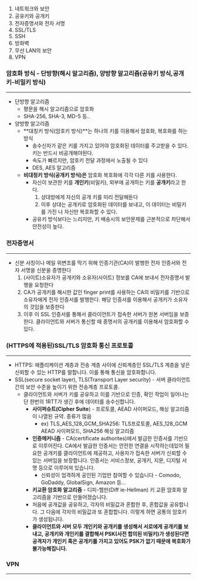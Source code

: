 1. 네트워크와 보안
2. 공유키와 공개키
3. 전자증명서와 전자 서명
4. SSL/TLS
5. SSH
6. 방화벽
7. 무선 LAN의 보안
8. VPN

### 암호화 방식 - 단방향(해시 알고리즘), 양방향 알고리즘(공유키 방식,공개키-비밀키 방식)

---

- 단방향 알고리즘
    - 평문을 해시 알고리즘으로 암호화
    - SHA-256, SHA-3, MD-5 등..
- 양방향 알고리즘
    - **대칭키 방식(암호키 방식)**는 하나의 키를 이용해서 암호화, 복호화를 하는 방식
        - 송수신자가 같은 키를 가지고 있어야 암호화된 데이터를 주고받을 수 있다. 키는 반드시 비공개해야된다.
        - 속도가 빠르지만, 암호키 전달 과정에서 노출될 수 있다
        - DES, AES 알고리즘
    - **비대칭키 방식(공개키 방식)은** 암호화 복호화에 각각 다른 키를 사용한다.
        - 자신이 보관한 키를 **개인키**(비밀키), 외부에 공개하는 키를 **공개키**라고 한다.
            1. 상대방에게 자신의 공개 키를 미리 전달해둔다
            2. 이후 상대는 공개키로 암호화된 데이터를 보내고, 이 데이터는 비밀키를 가진 나 자신만 복호화할 수 있다.
        - 공유키 방식보다는 느리지만, 키 배송시의 보안문제를 근본적으로 차단해서 안전성이 높다.

### 전자증명서

---

- 신분 사칭이나 메일 위변조를 막기 위해 인증기관(CA)이 발행한 전자 인증서와 전자 서명을 신분을 증명한다
    1. (사이트)소유자가 공개키와 소유자(사이트) 정보를 CA에 보내서 전자증명서 발행을 요청한다
    2. CA가 공개키를 해시한 값인 finger print를 사용하는 CA의 비밀키를 기반으로 소유자에게 전자 인증서를 발행한다. 해당 인증서를 이용해서 공개키가 소유자의 것임을 보증한다
    3. 이후 이 SSL 인증서를 통해서 클라이언트가 접속한 서버가 원본 서버임을 보증한다. 클라이언트와 서버가 통신할 때 증명서의 공개키를 이용해서 암호화할 수 있다.

### (HTTPS에 적용된)SSL/TLS 암호화 통신 프로토콜

---

- HTTPS: 애플리케이션 계층과 전송 계층 사이에 신뢰계층인 SSL/TLS 계층을 넣은 신뢰할 수 있는 HTTP를 말합니다. 이를 통해 통신을 암호화합니다.
- SSL(secure socket layer), TLS(Transport Layer security) - 서버 클라이언트 간의 보안 수준을 높이기 위한 전송계층 프로토콜.
    - 클라이언트와 서버가 키를 공유하고 이를 기반으로 인증, 확인 작업이 일어나는 단 한번의 1RTT가 생긴 후에 데이터를 송수신합니다.
        - **사이퍼슈트(Cipher Suite**) - 프로토콜, AEAD 사이퍼모드, 해싱 알고리즘이 나열된 규약. 종류가 많음
            - ex) TLS_AES_128_GCM_SHA256: TLS프로토콜, AES_128_GCM AEAD 사이퍼모드, SHA256 해싱 알고리즘
        - **인증메커니즘** - CA(certificate authorites)에서 발급한 인증서를 기반으로 이루어진다. CA에서 발급한 인증서는 안전한 연결을 시작하는데있어 필요한 공개키를 클라이언트에 제공하고, 사용자가 접속한 서버가 신뢰할 수 있는 서버임을 보장합니다. 
        인증서는 서비스정보, 공개키, 지문, 디지털 서명 등으로 이루어져 있습니다.
            - 신뢰성이 엄격하게 공인된 기업만 참여할 수 있습니다 - Comodo, GoDaddy, GlobalSign, Amazon 등…
        - **키교환 암호화 알고리즘** - 디피-헬만(Diff ie-Hellman) 키 교환 암호화 알고리즘을 기반으로 만들어졌습니다.
        - 처음에 공개값을 공유하고, 각자의 비밀값과 혼합한 후, 혼합값을 공유합니다. 그 다음에 각자의 비밀값과 또 혼합합니다. 이렇게 하면 공통의 암호키가 생성됩니다.
        - **클라이언트와 서버 모두 개인키와 공개키를 생성해서 서로에게 공개키를 보내고, 공개키와 개인키를 결합해서 PSK(사전 합의된 비밀키)가 생성된다면 공격자가 개인키 혹은 공개키를 가지고 있어도 PSK가 없기 때문에 복호화가 불가능해집니다.**

### VPN

---